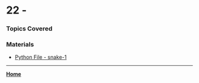 # 22 - 

### Topics Covered




###  Materials

* [Python File - snake-1](./main.py)

---

**[Home](../README.md)**